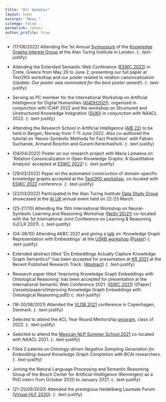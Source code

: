 ```yaml
---
title: "All Updates"
layout: home
excerpt: "News."
sitemap: false
permalink: /news/
author_profile: true
---
```

* (17/06/2022) Attending the 1st Annual [Symposium](https://www.eventbrite.com/e/1st-annual-symposium-of-the-knowledge-graphs-ig-the-alan-turing-institute-tickets-310987932277) of the [Knowledge Graphs Interest Group](https://www.turing.ac.uk/research/interest-groups/knowledge-graphs) at the Alan Turing Institute in London. 
{: .text-justify}

* Attending the Extended Semantic Web Conference ([ESWC 2022](https://2022.eswc-conferences.org/)) in Crete, Greece from May 29 to June 2; presenting our full paper at Text2KG workshop and our poster related to relation canonicalization (*Update: Our poster was nominated for the best poster award!*).
{: .text-justify}

* Serving as PC member for the International Workshop on Artificial Intelligence for Digital Humanities ([AI4DH2021](https://ailb-web.ing.unimore.it/ai4dh2021/)), organized in conjunction with ICIAP 2022 and the workshop on Structured and Unstructured Knowledge Integration ([SUKI](https://suki-workshop.github.io/)) in conjunction with NAACL 2022.
{: .text-justify}

* Attending the Research School in Artificial Intelligence ([AIB 22](https://researchschool.w.uib.no/)) to be held in Bergen, Norway from 7-11 June 2022. Also co-authored the tutorial on 'Neuro-Symbolic Methods for Fact Prediction' with Fabian Suchanek, Armand Boschin and Gurami Kerechashvili.
{: .text-justify}

* (04/04/2022) Poster on our research project with Maria Lomaeva on 'Relation Canonicalization in Open Knowledge Graphs: A Quantitative Analysis' accepted at [ESWC 2022](https://2022.eswc-conferences.org/)!
{: .text-justify}

* (29/03/2022) Paper on the automated construction of domain-specific knowledge graphs accepted at the [Text2KG workshop](https://aiisc.ai/text2kg/), co-located with [ESWC 2022](https://2022.eswc-conferences.org/) conference.
{: .text-justify}

* (22/03/2022) Participated in the Alan Turing Institute [Data Study Group](https://www.turing.ac.uk/collaborate-turing/data-study-groups) showcased at the [AI UK](https://www.turing.ac.uk/ai-uk) annual event held on 22-23 March. 

* (25-27/10) Attending the 15th International Workshop on Neural-Symbolic Learning and Reasoning Workshop ([NeSy'20/21](https://sites.google.com/view/nesy20/home)) co-located with the 1st International Joint Conference on Learning & Reasoning (IJCLR 2021). 
{: .text-justify}

* (04-08/10) Attending AKBC 2021 and giving a [talk](https://uskb-workshop.github.io/abstracts.html) on 'Knowledge Graph Representation with Embeddings' at the [USKB workshop](https://uskb-workshop.github.io/).([Poster](/assets/papers/Poster_USKB@AKBC2021.pdf)) 
{: .text-justify}

* Extended abstract titled 'Do Embeddings Actually Capture Knowledge Graph Semantics?' has been accepted for presentation at [KR 2021](https://kr2021.kbsg.rwth-aachen.de/) at the Recent Published Research Track. ([Abstract](/assets/papers/USKB_abstract_NitishaJain.pdf))
{: .text-justify}

* Research paper titled 'Improving Knowledge Graph Embeddings with Ontological Reasoning' has been accepted for presentation at the International Semantic Web Conference 2021. ([ISWC 2021](https://iswc2021.semanticweb.org/)) ([Paper](/assets/papers/Improving Knowledge Graph Embeddings with Ontological Reasoning.pdf))
{: .text-justify}

* (16-20/08/2021) Attended the [VLDB 2021](https://vldb.org/2021/) conference in Copenhagen, Denmark. 
{: .text-justify}

* Selected to attend the ACL Year Round Mentorship [program](https://mentorship.aclweb.org/Home.html), class of 2022.
{: .text-justify}

* Selected to attend the [Mexican NLP Summer School 2021](https://ampln.github.io/escuelaverano2021/) co-located with NAACL 2021. 
{: .text-justify}

* Filed 2 patents on *Ontology-driven Negative Sampling Generation for Embedding-based Knowledge Graph Completion* with BCAI researchers. 
{: .text-justify}

* Joining the Natural Language Processing and Semantic Reasoning Group of the Bosch Center for Artificial Intelligence (Renningen) as a PhD intern from October 2020 to January 2021.
{: .text-justify}

* (21-25/09/2020) Attended the prestigious Heidelberg Laureate Forum ([Virtual HLF 2020](https://www.heidelberg-laureate-forum.org/forum/virtual-hlf-2020.html)).
{: .text-justify}
